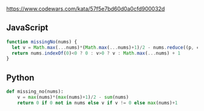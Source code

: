 https://www.codewars.com/kata/57f5e7bd60d0a0cfd900032d

## JavaScript
```js
function missingNo(nums) {
  let v = Math.max(...nums)*(Math.max(...nums)+1)/2 - nums.reduce((p, c) => p + c, 0);
  return nums.indexOf(0)<0 ? 0 : v>0 ? v : Math.max(...nums) + 1 
}
```

## Python
```python
def missing_no(nums):
    v = max(nums)*(max(nums)+1)/2 - sum(nums)
    return 0 if 0 not in nums else v if v != 0 else max(nums)+1
```